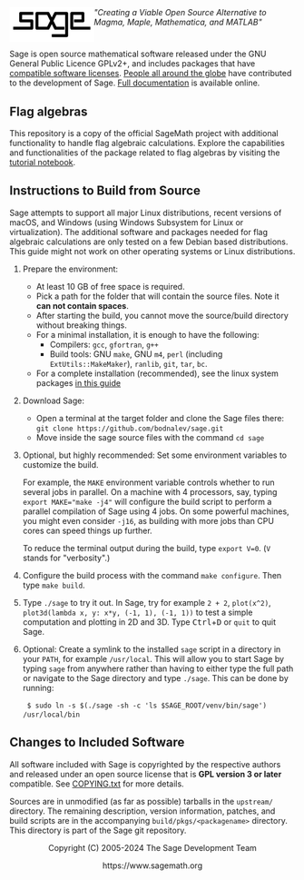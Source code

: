 <div>
<a href="https://sagemath.org">
  <picture>
    <source media="(prefers-color-scheme: dark)" srcset="src/doc/common/static/logo_sagemath_white.svg">
    <img src="src/doc/common/static/logo_sagemath_black.svg" height="60" align="left">
  </picture>
</a>
   <em>"Creating a Viable Open Source Alternative to
   Magma, Maple, Mathematica, and MATLAB"</em>
</div>

#

Sage is open source mathematical software released under the GNU General Public
Licence GPLv2+, and includes packages that have [compatible software licenses](./COPYING.txt).
[People all around the globe](https://www.sagemath.org/development-map.html) have contributed to the
development of Sage. [Full documentation](https://doc.sagemath.org/html/en/index.html) is available online.

Flag algebras
-----------------

This repository is a copy of the official SageMath project with additional functionality to handle 
flag algebraic calculations. Explore the capabilities and functionalities of the package related to flag algebras by visiting the [tutorial notebook](https://github.com/bodnalev/sage/blob/theory-builder/flag_tutorial.ipynb).

Instructions to Build from Source
---------------------------------

Sage attempts to support all major Linux distributions, recent versions of
macOS, and Windows (using Windows Subsystem for Linux or
virtualization). The additional software and packages needed for flag algebraic calculations
are only tested on a few Debian based distributions. This guide might not work on other operating
systems or Linux distributions.

1.  Prepare the environment:
    - At least 10 GB of free space is required.
    - Pick a path for the folder that will contain the source files. Note it **can not contain spaces**.
    - After starting the build, you cannot move the source/build
      directory without breaking things.
    - For a minimal installation, it is enough to have the following:
        - Compilers: `gcc`, `gfortran`, `g++`
        - Build tools: GNU `make`, GNU `m4`, `perl` (including `ExtUtils::MakeMaker`), `ranlib`, `git`, `tar`, `bc`.
    - For a complete installation (recommended), see the linux system packages [in this guide](https://doc.sagemath.org/html/en/installation/source.html)
2.  Download Sage:
    - Open a terminal at the target folder and clone the Sage files there: `git clone https://github.com/bodnalev/sage.git`
    - Move inside the sage source files with the command `cd sage`
3. Optional, but highly recommended: Set some environment variables to
    customize the build.
    
    For example, the `MAKE` environment variable controls whether to
    run several jobs in parallel.  On a machine with 4 processors, say,
    typing `export MAKE="make -j4"` will configure the build script to
    perform a parallel compilation of Sage using 4 jobs. On some
    powerful machines, you might even consider `-j16`, as building with
    more jobs than CPU cores can speed things up further.
    
    To reduce the terminal output during the build, type `export V=0`.
    (`V` stands for "verbosity".)
4. Configure the build process with the command `make configure`. Then type `make build`.
5. Type `./sage` to try it out. In Sage, try for example `2 + 2`,
    `plot(x^2)`, `plot3d(lambda x, y: x*y, (-1, 1), (-1, 1))`
    to test a simple computation and plotting in 2D and 3D.
    Type <kbd>Ctrl</kbd>+<kbd>D</kbd> or `quit` to quit Sage.
6. Optional: Create a symlink to the installed `sage` script in a
    directory in your `PATH`, for example `/usr/local`. This will
    allow you to start Sage by typing `sage` from anywhere rather than
    having to either type the full path or navigate to the Sage
    directory and type `./sage`. This can be done by running:

        $ sudo ln -s $(./sage -sh -c 'ls $SAGE_ROOT/venv/bin/sage') /usr/local/bin

Changes to Included Software
----------------------------

All software included with Sage is copyrighted by the respective authors
and released under an open source license that is __GPL version 3 or
later__ compatible. See [COPYING.txt](./COPYING.txt) for more details.

Sources are in unmodified (as far as possible) tarballs in the
`upstream/` directory. The remaining description, version
information, patches, and build scripts are in the accompanying
`build/pkgs/<packagename>` directory. This directory is
part of the Sage git repository.

<p align="center">
   Copyright (C) 2005-2024 The Sage Development Team
</p>
<p align="center">
   https://www.sagemath.org
</p>

